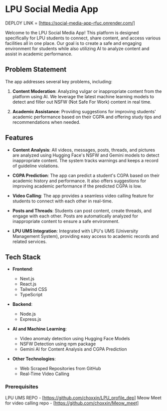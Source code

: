# LPU Social Media App

DEPLOY LINK = [https://social-media-app-rfuc.onrender.com/]

Welcome to the LPU Social Media App! This platform is designed specifically for LPU students to connect, share content, and access various facilities all in one place. Our goal is to create a safe and engaging environment for students while also utilizing AI to analyze content and assist in academic performance.

## Problem Statement

The app addresses several key problems, including:

1. **Content Moderation**: Analyzing vulgar or inappropriate content from the platform using AI. We leverage the latest machine learning models to detect and filter out NSFW (Not Safe For Work) content in real time.
   
2. **Academic Assistance**: Providing suggestions for improving students' academic performance based on their CGPA and offering study tips and recommendations when needed.

## Features

- **Content Analysis**: All videos, messages, posts, threads, and pictures are analyzed using Hugging Face's NSFW and Gemini models to detect inappropriate content. The system tracks warnings and keeps a record of guideline violations.
  
- **CGPA Prediction**: The app can predict a student's CGPA based on their academic history and performance. It also offers suggestions for improving academic performance if the predicted CGPA is low.

- **Video Calling**: The app provides a seamless video calling feature for students to connect with each other in real-time.

- **Posts and Threads**: Students can post content, create threads, and engage with each other. Posts are automatically analyzed for inappropriate content to ensure a safe environment.

- **LPU UMS Integration**: Integrated with LPU's UMS (University Management System), providing easy access to academic records and related services.

## Tech Stack

- **Frontend**:
  - Next.js
  - React.js
  - Tailwind CSS
  - TypeScript

- **Backend**:
  - Node.js
  - Express.js

- **AI and Machine Learning**:
  - Video anomaly detection using Hugging Face Models
  - NSFW Detection using npm package
  - Gemini AI for Content Analysis and CGPA Prediction

- **Other Technologies**:
  - Web Scraped Repositories from GitHub
  - Real-Time Video Calling

### Prerequisites
  LPU UMS REPO - [https://github.com/choxxin/LPU_profile_dep]
  Meow Meet for video calling repo - [https://github.com/choxxin/Meow_meet]
  
